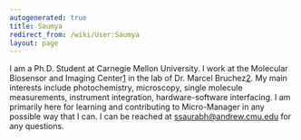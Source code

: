 ```yaml
---
autogenerated: true
title: Saumya
redirect_from: /wiki/User:Saumya
layout: page
---
```


I am a Ph.D. Student at Carnegie Mellon University. I work at the
Molecular Biosensor and Imaging
Center[1](http://www.mbic.cmu.edu/index.html) in the lab of Dr. Marcel
Bruchez[2](http://www.chem.cmu.edu/groups/bruchez/index.html). My main
interests include photochemistry, microscopy, single molecule
measurements, instrument integration, hardware-software interfacing. I
am primarily here for learning and contributing to Micro-Manager in any
possible way that I can. I can be reached at ssaurabh@andrew.cmu.edu for
any questions.
